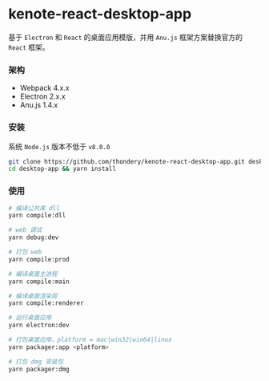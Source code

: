 # kenote-react-desktop-app

基于 `Electron` 和 `React` 的桌面应用模版，并用 `Anu.js` 框架方案替换官方的 `React` 框架。

### 架构

- Webpack 4.x.x
- Electron 2.x.x
- Anu.js 1.4.x

### 安装

系统 `Node.js` 版本不低于 `v8.0.0`

```bash
git clone https://github.com/thondery/kenote-react-desktop-app.git desktop-app
cd desktop-app && yarn install
```

### 使用

```bash
# 编译公共库 dll
yarn compile:dll

# web 调试
yarn debug:dev

# 打包 web
yarn compile:prod

# 编译桌面主进程
yarn compile:main

# 编译桌面渲染层
yarn compile:renderer

# 运行桌面应用
yarn electron:dev

# 打包桌面应用，platform = mac|win32|win64|linux
yarn packager:app <platform>

# 打包 dmg 安装包
yarn packager:dmg
```